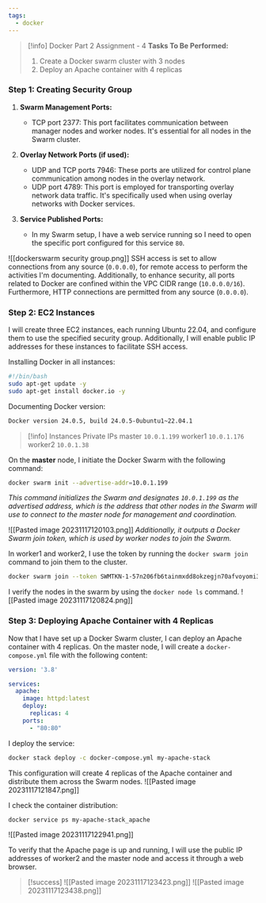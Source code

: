 ```yaml
---
tags:
  - docker
---
```


> [!info] Docker Part 2 Assignment - 4
> **Tasks To Be Performed:**
> 1. Create a Docker swarm cluster with 3 nodes 
> 2. Deploy an Apache container with 4 replicas


### Step 1: Creating Security Group 

1. **Swarm Management Ports:**
    - TCP port 2377: This port facilitates communication between manager nodes and worker nodes. It's essential for all nodes in the Swarm cluster.
      
2. **Overlay Network Ports (if used):**
    - UDP and TCP ports 7946: These ports are utilized for control plane communication among nodes in the overlay network.
    - UDP port 4789: This port is employed for transporting overlay network data traffic. It's specifically used when using overlay networks with Docker services.
      
3. **Service Published Ports:**
    - In my Swarm setup, I have a web service running so I need to open the specific port configured for this service `80`.

![[dockerswarm security group.png]]
SSH access is set to allow connections from any source (`0.0.0.0`), for remote access to perform the activities I'm documenting. Additionally, to enhance security, all ports related to Docker are confined within the VPC CIDR range (`10.0.0.0/16`). Furthermore, HTTP connections are permitted from any source (`0.0.0.0`).

### Step 2: EC2 Instances

I will create three EC2 instances, each running Ubuntu 22.04, and configure them to use the specified security group. Additionally, I will enable public IP addresses for these instances to facilitate SSH access.  


Installing Docker in all instances:
```bash
#!/bin/bash
sudo apt-get update -y
sudo apt-get install docker.io -y
```

Documenting Docker version:
```bash
Docker version 24.0.5, build 24.0.5-0ubuntu1~22.04.1
```


> [!info] Instances Private IPs
> master `10.0.1.199`
> worker1 `10.0.1.176`
> worker2 `10.0.1.38`



On the **master** node, I initiate the Docker Swarm with the following command:
```bash
docker swarm init --advertise-addr=10.0.1.199
```
*This command initializes the Swarm and designates `10.0.1.199` as the advertised address, which is the address that other nodes in the Swarm will use to connect to the master node for management and coordination.*

![[Pasted image 20231117120103.png]]
*Additionally, it outputs a Docker Swarm join token, which is used by worker nodes to join the Swarm.*




In worker1 and worker2, I use the token by running the `docker swarm join` command to join them to the cluster.
```bash
docker swarm join --token SWMTKN-1-57n206fb6tainmxdd8okzegjn70afvoyomi32o4dntg9bpqixo-761de69y7sbxrn1j2epll6ilf 10.0.1.199:2377
```


I verify the nodes in the swarm by using the `docker node ls` command.
![[Pasted image 20231117120824.png]]



### Step 3: Deploying Apache Container with 4 Replicas
Now that I have set up a Docker Swarm cluster, I can deploy an Apache container with 4 replicas. On the master node, I will create a `docker-compose.yml` file with the following content:

```yaml
version: '3.8'

services:
  apache:
    image: httpd:latest
    deploy:
      replicas: 4
    ports:
      - "80:80"
```

I deploy the service:
```bash
docker stack deploy -c docker-compose.yml my-apache-stack
```

This configuration will create 4 replicas of the Apache container and distribute them across the Swarm nodes.
![[Pasted image 20231117121847.png]]


I check the container distribution:
```bash
docker service ps my-apache-stack_apache
```
![[Pasted image 20231117122941.png]]

To verify that the Apache page is up and running, I will use the public IP addresses of worker2 and the master node and access it through a web browser.

> [!success]
> ![[Pasted image 20231117123423.png]]
> ![[Pasted image 20231117123438.png]]
